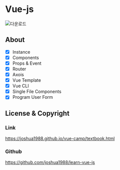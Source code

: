 # Vue-js

![다운로드](https://user-images.githubusercontent.com/28584213/103905409-ec0e0d00-5141-11eb-8e61-5de7b6a831b9.png)

## About

- [X] Instance
- [X] Components
- [X] Props & Event
- [X] Router
- [X] Axois
- [X] Vue Template
- [X] Vue CLI
- [X] Single File Components
- [X] Program User Form

## License & Copyright
### Link

https://joshua1988.github.io/vue-camp/textbook.html

### Github

https://github.com/joshua1988/learn-vue-js
